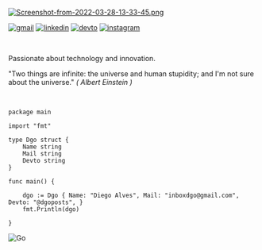 [![Screenshot-from-2022-03-28-13-33-45.png](https://i.postimg.cc/qR483qDc/Screenshot-from-2022-03-28-13-33-45.png=1500x500)](https://postimg.cc/v12gRYsD)

[![gmail](https://img.shields.io/badge/Gmail-D14836?style=for-the-badge&logo=gmail&logoColor=white)](inboxdgo@gmail.com)
[![linkedin](https://img.shields.io/badge/LinkedIn-0077B5?style=for-the-badge&logo=linkedin&logoColor=white)](https://www.linkedin.com/in/diegomoal)
[![devto](https://img.shields.io/badge/dev.to-0A0A0A?style=for-the-badge&logo=dev.to&logoColor=white)](https://dev.to/dgoposts)
[![instagram](https://img.shields.io/badge/Instagram-E4405F?style=for-the-badge&logo=instagram&logoColor=white)](https://www.instagram.com/atuariodedados)

<br>


Passionate about technology and innovation.

"Two things are infinite: the universe and human stupidity; and I'm not sure about the universe."
*( Albert Einstein )*
<br><br>



```golang

package main

import "fmt"

type Dgo struct {
    Name string
    Mail string
    Devto string
}

func main() {

    dgo := Dgo { Name: "Diego Alves", Mail: "inboxdgo@gmail.com", Devto: "@dgoposts", }
    fmt.Println(dgo)

}

```
![Go](https://img.shields.io/badge/go-%2300ADD8.svg?style=for-the-badge&logo=go&logoColor=white)
